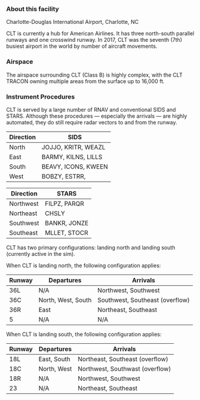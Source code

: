 ### About this facility
Charlotte-Douglas International Airport, Charlotte, NC

CLT is currently a hub for American Airlines. It has three north-south parallel runways and one crosswind runway. In 2017, CLT was the seventh (7th) busiest airport in the world by number of aircraft movements. 

### Airspace
The airspace surrounding CLT (Class B) is highly complex, with the CLT TRACON owning multiple areas from the surface up to 16,000 ft.

### Instrument Procedures
CLT is served by a large number of RNAV and conventional SIDS and STARS. Although these procedures — especially the arrivals — are highly automated, they do still require radar vectors to and from the runway. 

| Direction   | SIDS                 | 
|-------------|----------------------|
| North       | JOJJO, KRITR, WEAZL  | 
| East        | BARMY, KILNS, LILLS  |
| South       | BEAVY, ICONS, KWEEN  |
| West        | BOBZY, ESTRR,        |

| Direction   | STARS                | 
|-------------|----------------------|
| Northwest   | FILPZ, PARQR  | 
| Northeast   | CHSLY         |
| Southwest   | BANKR, JONZE  |
| Southeast   | MLLET, STOCR  |

CLT has two primary configurations: landing north and landing south (currently active in the sim). 

When CLT is landing north, the following configuration applies:

| Runway      | Departures         | Arrivals                               | 
|-------------|--------------------|----------------------------------------|
| 36L         | N/A                | Northwest, Southwest                   | 
| 36C         | North, West, South | Southwest, Southeast (overflow)        | 
| 36R         | East               | Northeast, Southeast                   | 
| 5           | N/A                | N/A                                    | 

When CLT is landing south, the following configuration applies:

| Runway      | Departures         | Arrivals                               | 
|-------------|--------------------|----------------------------------------|
| 18L         | East, South        | Northeast, Southeast (overflow)        | 
| 18C         | North, West        | Northwest, Southwast (overflow)        | 
| 18R         | N/A                | Northwest, Southwest                   | 
| 23          | N/A                | Northeast, Southeast                   | 
